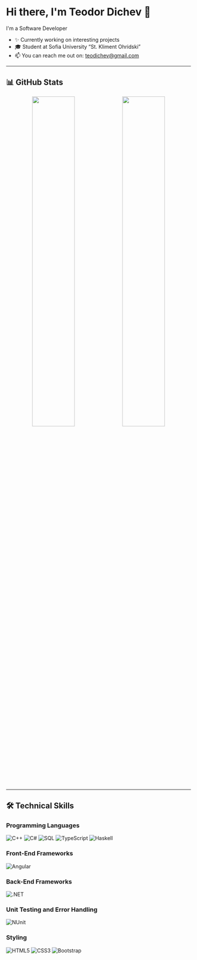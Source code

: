 # Hi there, I'm Teodor Dichev 👋

I'm a Software Developer

- ✨ Currently working on interesting projects  
- 🎓 Student at Sofia University “St. Kliment Ohridski”  
- 📫 You can reach me out on: [teodichev@gmail.com](mailto:teodichev@gmail.com)

---

## 📊 GitHub Stats

<p align="center">
  <img src="https://github-readme-stats.vercel.app/api?username=TeodorDichev&show_icons=true&theme=tokyonight" width="48%" />
  <img src="https://github-readme-stats.vercel.app/api/top-langs/?username=TeodorDichev&layout=compact&theme=tokyonight" width="48%" />
</p>

---

## 🛠️ Technical Skills

### Programming Languages
![C++](https://img.shields.io/badge/C++-00599C?style=for-the-badge&logo=c%2B%2B&logoColor=white)
![C#](https://img.shields.io/badge/C%23-239120?style=for-the-badge&logo=c-sharp&logoColor=white)
![SQL](https://img.shields.io/badge/SQL-025E8C?style=for-the-badge&logo=postgresql&logoColor=white)
![TypeScript](https://img.shields.io/badge/TypeScript-007ACC?style=for-the-badge&logo=typescript&logoColor=white)
![Haskell](https://img.shields.io/badge/Haskell-5D4F85?style=for-the-badge&logo=haskell&logoColor=white)

### Front-End Frameworks
![Angular](https://img.shields.io/badge/Angular-DD0031?style=for-the-badge&logo=angular&logoColor=white)

### Back-End Frameworks
![.NET](https://img.shields.io/badge/.NET-512BD4?style=for-the-badge&logo=dotnet&logoColor=white)

### Unit Testing and Error Handling
![NUnit](https://img.shields.io/badge/NUnit-2A2A2A?style=for-the-badge&logo=dotnet&logoColor=white)

### Styling
![HTML5](https://img.shields.io/badge/HTML5-E34F26?style=for-the-badge&logo=html5&logoColor=white)
![CSS3](https://img.shields.io/badge/CSS3-1572B6?style=for-the-badge&logo=css3&logoColor=white)
![Bootstrap](https://img.shields.io/badge/Bootstrap-7952B3?style=for-the-badge&logo=bootstrap&logoColor=white)
